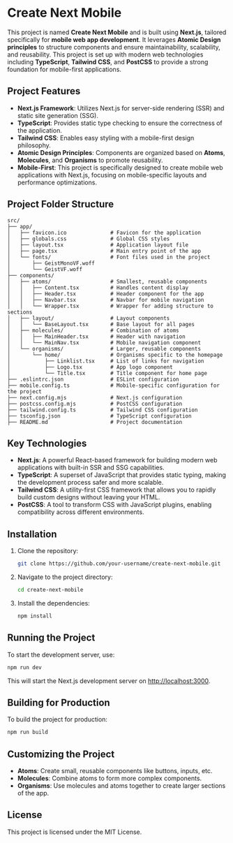 
# Create Next Mobile

This project is named **Create Next Mobile** and is built using **Next.js**, tailored specifically for **mobile web app development**. It leverages **Atomic Design principles** to structure components and ensure maintainability, scalability, and reusability. This project is set up with modern web technologies including **TypeScript**, **Tailwind CSS**, and **PostCSS** to provide a strong foundation for mobile-first applications.

## Project Features

- **Next.js Framework**: Utilizes Next.js for server-side rendering (SSR) and static site generation (SSG).
- **TypeScript**: Provides static type checking to ensure the correctness of the application.
- **Tailwind CSS**: Enables easy styling with a mobile-first design philosophy.
- **Atomic Design Principles**: Components are organized based on **Atoms**, **Molecules**, and **Organisms** to promote reusability.
- **Mobile-First**: This project is specifically designed to create mobile web applications with Next.js, focusing on mobile-specific layouts and performance optimizations.

## Project Folder Structure

```
src/
├── app/
│   ├── favicon.ico              # Favicon for the application
│   ├── globals.css              # Global CSS styles
│   ├── layout.tsx               # Application layout file
│   ├── page.tsx                 # Main entry point of the app
│   └── fonts/                   # Font files used in the project
│       ├── GeistMonoVF.woff
│       └── GeistVF.woff
├── components/
│   ├── atoms/                   # Smallest, reusable components
│   │   ├── Content.tsx          # Handles content display
│   │   ├── Header.tsx           # Header component for the app
│   │   ├── Navbar.tsx           # Navbar for mobile navigation
│   │   └── Wrapper.tsx          # Wrapper for adding structure to sections
│   ├── layout/                  # Layout components
│   │   └── BaseLayout.tsx       # Base layout for all pages
│   ├── molecules/               # Combination of atoms
│   │   ├── MainHeader.tsx       # Header with navigation
│   │   └── MainNav.tsx          # Mobile navigation component
│   └── organisms/               # Larger, reusable components
│       └── home/                # Organisms specific to the homepage
│           ├── Linklist.tsx     # List of links for navigation
│           ├── Logo.tsx         # App logo component
│           └── Title.tsx        # Title component for home page
├── .eslintrc.json               # ESLint configuration
├── mobile.config.ts             # Mobile-specific configuration for the project
├── next.config.mjs              # Next.js configuration
├── postcss.config.mjs           # PostCSS configuration
├── tailwind.config.ts           # Tailwind CSS configuration
├── tsconfig.json                # TypeScript configuration
├── README.md                    # Project documentation
```

## Key Technologies

- **Next.js**: A powerful React-based framework for building modern web applications with built-in SSR and SSG capabilities.
- **TypeScript**: A superset of JavaScript that provides static typing, making the development process safer and more scalable.
- **Tailwind CSS**: A utility-first CSS framework that allows you to rapidly build custom designs without leaving your HTML.
- **PostCSS**: A tool to transform CSS with JavaScript plugins, enabling compatibility across different environments.

## Installation

1. Clone the repository:

   ```bash
   git clone https://github.com/your-username/create-next-mobile.git
   ```

2. Navigate to the project directory:

   ```bash
   cd create-next-mobile
   ```

3. Install the dependencies:

   ```bash
   npm install
   ```

## Running the Project

To start the development server, use:

```bash
npm run dev
```

This will start the Next.js development server on [http://localhost:3000](http://localhost:3000).

## Building for Production

To build the project for production:

```bash
npm run build
```

## Customizing the Project

- **Atoms**: Create small, reusable components like buttons, inputs, etc.
- **Molecules**: Combine atoms to form more complex components.
- **Organisms**: Use molecules and atoms together to create larger sections of the app.

## License

This project is licensed under the MIT License.
